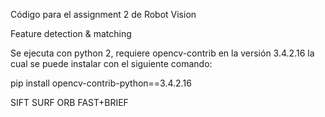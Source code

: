 Código para el assignment 2 de Robot Vision

Feature detection & matching

Se ejecuta con python 2, requiere opencv-contrib en la versión 3.4.2.16 la cual se puede instalar con el siguiente comando:

pip install opencv-contrib-python==3.4.2.16

SIFT
SURF
ORB
FAST+BRIEF
